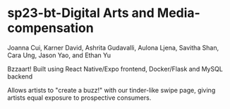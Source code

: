 # sp23-bt-Digital Arts and Media-compensation

Joanna Cui, Karner David, Ashrita Gudavalli, Aulona Ljena, Savitha Shan, Cara Ung, Jason Yao, and Ethan Yu

Bzzaart!
Built using React Native/Expo frontend, Docker/Flask and MySQL backend


Allows artists to "create a buzz!" with our tinder-like swipe page, giving artists
equal exposure to prospective consumers.
